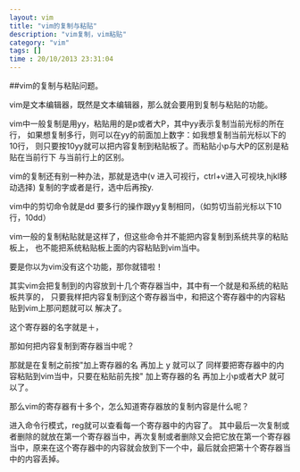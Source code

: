 ```yaml
---
layout: vim
title: "vim的复制与粘贴"
description: "vim复制，vim粘贴"
category: "vim"
tags: []
time : 20/10/2013 23:31:04
---
```


##vim的复制与粘贴问题。

vim是文本编辑器，既然是文本编辑器，那么就会要用到复制与粘贴的功能。

vim中一般复制是用yy，粘贴用的是p或者大P，其中yy表示复制当前光标的所在行，
如果想复制多行，则可以在yy的前面加上数字：如我想复制当前光标以下的10行，
则只要按10yy就可以把内容复制到粘贴板了。而粘贴小p与大P的区别是粘贴在当前行下
与当前行上的区别。

vim的复制还有别一种办法，那就是选中(v 进入可视行，ctrl+v进入可视块,hjkl移动选择)
复制的字或者是行，选中后再按y.

vim中的剪切命令就是dd 要多行的操作跟yy复制相同，（如剪切当前光标以下10行，10dd）

vim一般的复制粘贴就是这样了，但这些命令并不能把内容复制到系统共享的粘贴板上，
也不能把系统粘贴板上面的内容粘贴到vim当中。

要是你以为vim没有这个功能，那你就错啦！

其实vim会把复制到的内容放到十几个寄存器当中，其中有一个就是和系统的粘贴板共享的，
只要我样把内容复制到这个寄存器当中，和把这个寄存器中的内容粘贴到vim上那问题就可以
解决了。

这个寄存器的名字就是＋，

那如何把内容复制到寄存器当中呢？

那就是在复制之前按\"加上寄存器的名 再加上 y 就可以了
同样要把寄存器中的内容粘贴到vim当中，只要在粘贴前先按" 加上寄存器的名 再加上小p或者大P
就可以了。

那么vim的寄存器有十多个，怎么知道寄存器放的复制内容是什么呢？

进入命令行模式，reg就可以查看每一个寄存器中的内容了。
其中最后一次复制或者删除的就放在第一个寄存器当中，再次复制或者删除又会把它放在第一个寄存器
当中，原来在这个寄存器中的内容就会放到下一个中，最后就会把第十个寄存器当中的内容丢掉。
